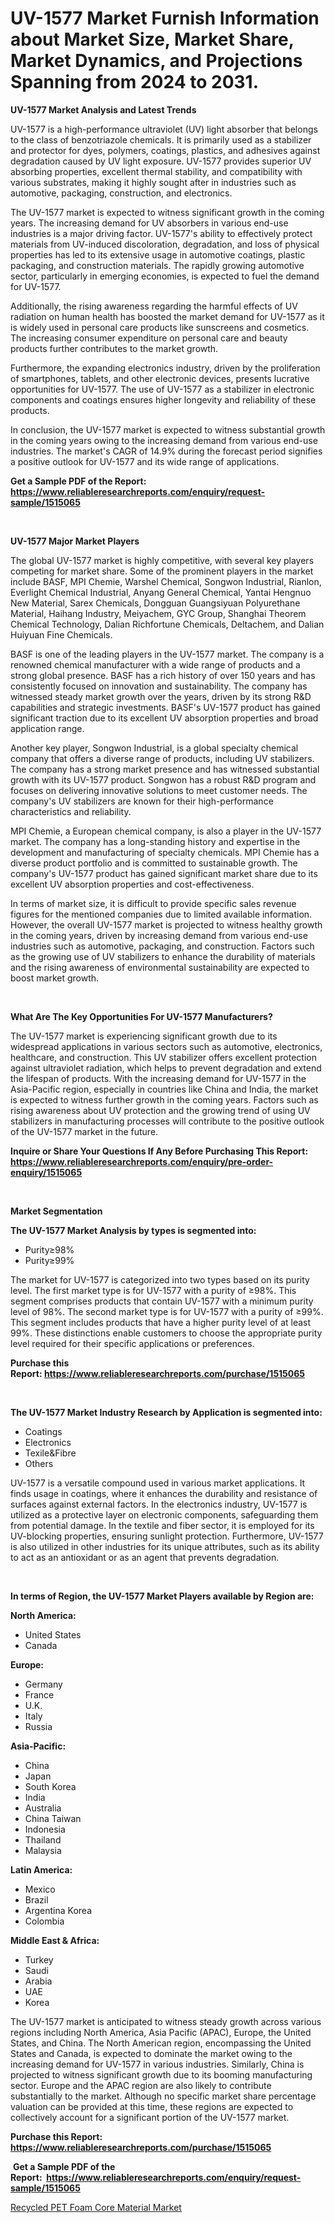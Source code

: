 <p><h1>UV-1577 Market Furnish Information about Market Size, Market Share, Market Dynamics, and Projections Spanning from 2024 to 2031.</h1></p><p><strong>UV-1577 Market Analysis and Latest Trends</strong></p>
<p><p>UV-1577 is a high-performance ultraviolet (UV) light absorber that belongs to the class of benzotriazole chemicals. It is primarily used as a stabilizer and protector for dyes, polymers, coatings, plastics, and adhesives against degradation caused by UV light exposure. UV-1577 provides superior UV absorbing properties, excellent thermal stability, and compatibility with various substrates, making it highly sought after in industries such as automotive, packaging, construction, and electronics.</p><p>The UV-1577 market is expected to witness significant growth in the coming years. The increasing demand for UV absorbers in various end-use industries is a major driving factor. UV-1577's ability to effectively protect materials from UV-induced discoloration, degradation, and loss of physical properties has led to its extensive usage in automotive coatings, plastic packaging, and construction materials. The rapidly growing automotive sector, particularly in emerging economies, is expected to fuel the demand for UV-1577.</p><p>Additionally, the rising awareness regarding the harmful effects of UV radiation on human health has boosted the market demand for UV-1577 as it is widely used in personal care products like sunscreens and cosmetics. The increasing consumer expenditure on personal care and beauty products further contributes to the market growth.</p><p>Furthermore, the expanding electronics industry, driven by the proliferation of smartphones, tablets, and other electronic devices, presents lucrative opportunities for UV-1577. The use of UV-1577 as a stabilizer in electronic components and coatings ensures higher longevity and reliability of these products.</p><p>In conclusion, the UV-1577 market is expected to witness substantial growth in the coming years owing to the increasing demand from various end-use industries. The market's CAGR of 14.9% during the forecast period signifies a positive outlook for UV-1577 and its wide range of applications.</p></p>
<p><strong>Get a Sample PDF of the Report:&nbsp; <a href="https://www.reliableresearchreports.com/enquiry/request-sample/1515065">https://www.reliableresearchreports.com/enquiry/request-sample/1515065</a></strong></p>
<p>&nbsp;</p>
<p><strong>UV-1577 Major Market Players</strong></p>
<p><p>The global UV-1577 market is highly competitive, with several key players competing for market share. Some of the prominent players in the market include BASF, MPI Chemie, Warshel Chemical, Songwon Industrial, Rianlon, Everlight Chemical Industrial, Anyang General Chemical, Yantai Hengnuo New Material, Sarex Chemicals, Dongguan Guangsiyuan Polyurethane Material, Haihang Industry, Meiyachem, GYC Group, Shanghai Theorem Chemical Technology, Dalian Richfortune Chemicals, Deltachem, and Dalian Huiyuan Fine Chemicals.</p><p>BASF is one of the leading players in the UV-1577 market. The company is a renowned chemical manufacturer with a wide range of products and a strong global presence. BASF has a rich history of over 150 years and has consistently focused on innovation and sustainability. The company has witnessed steady market growth over the years, driven by its strong R&D capabilities and strategic investments. BASF's UV-1577 product has gained significant traction due to its excellent UV absorption properties and broad application range.</p><p>Another key player, Songwon Industrial, is a global specialty chemical company that offers a diverse range of products, including UV stabilizers. The company has a strong market presence and has witnessed substantial growth with its UV-1577 product. Songwon has a robust R&D program and focuses on delivering innovative solutions to meet customer needs. The company's UV stabilizers are known for their high-performance characteristics and reliability.</p><p>MPI Chemie, a European chemical company, is also a player in the UV-1577 market. The company has a long-standing history and expertise in the development and manufacturing of specialty chemicals. MPI Chemie has a diverse product portfolio and is committed to sustainable growth. The company's UV-1577 product has gained significant market share due to its excellent UV absorption properties and cost-effectiveness.</p><p>In terms of market size, it is difficult to provide specific sales revenue figures for the mentioned companies due to limited available information. However, the overall UV-1577 market is projected to witness healthy growth in the coming years, driven by increasing demand from various end-use industries such as automotive, packaging, and construction. Factors such as the growing use of UV stabilizers to enhance the durability of materials and the rising awareness of environmental sustainability are expected to boost market growth.</p></p>
<p>&nbsp;</p>
<p><strong>What Are The Key Opportunities For UV-1577 Manufacturers?</strong></p>
<p><p>The UV-1577 market is experiencing significant growth due to its widespread applications in various sectors such as automotive, electronics, healthcare, and construction. This UV stabilizer offers excellent protection against ultraviolet radiation, which helps to prevent degradation and extend the lifespan of products. With the increasing demand for UV-1577 in the Asia-Pacific region, especially in countries like China and India, the market is expected to witness further growth in the coming years. Factors such as rising awareness about UV protection and the growing trend of using UV stabilizers in manufacturing processes will contribute to the positive outlook of the UV-1577 market in the future.</p></p>
<p><strong>Inquire or Share Your Questions If Any Before Purchasing This Report: <a href="https://www.reliableresearchreports.com/enquiry/pre-order-enquiry/1515065">https://www.reliableresearchreports.com/enquiry/pre-order-enquiry/1515065</a></strong></p>
<p>&nbsp;</p>
<p><strong>Market Segmentation</strong></p>
<p><strong>The UV-1577 Market Analysis by types is segmented into:</strong></p>
<p><ul><li>Purity≥98%</li><li>Purity≥99%</li></ul></p>
<p><p>The market for UV-1577 is categorized into two types based on its purity level. The first market type is for UV-1577 with a purity of ≥98%. This segment comprises products that contain UV-1577 with a minimum purity level of 98%. The second market type is for UV-1577 with a purity of ≥99%. This segment includes products that have a higher purity level of at least 99%. These distinctions enable customers to choose the appropriate purity level required for their specific applications or preferences.</p></p>
<p><strong>Purchase this Report:&nbsp;<a href="https://www.reliableresearchreports.com/purchase/1515065">https://www.reliableresearchreports.com/purchase/1515065</a></strong></p>
<p>&nbsp;</p>
<p><strong>The UV-1577 Market Industry Research by Application is segmented into:</strong></p>
<p><ul><li>Coatings</li><li>Electronics</li><li>Texile&Fibre</li><li>Others</li></ul></p>
<p><p>UV-1577 is a versatile compound used in various market applications. It finds usage in coatings, where it enhances the durability and resistance of surfaces against external factors. In the electronics industry, UV-1577 is utilized as a protective layer on electronic components, safeguarding them from potential damage. In the textile and fiber sector, it is employed for its UV-blocking properties, ensuring sunlight protection. Furthermore, UV-1577 is also utilized in other industries for its unique attributes, such as its ability to act as an antioxidant or as an agent that prevents degradation.</p></p>
<p>&nbsp;</p>
<p><strong>In terms of Region, the UV-1577 Market Players available by Region are:</strong></p>
<p>
    <p> <strong> North America: </strong>
        <ul>
            <li>United States</li>
            <li>Canada</li>
        </ul>
        </p> 
    <p> <strong> Europe: </strong>
        <ul>
            <li>Germany</li>
            <li>France</li>
            <li>U.K.</li>
            <li>Italy</li>
            <li>Russia</li>
        </ul>
        </p> 
    <p> <strong> Asia-Pacific: </strong>
        <ul>
            <li>China</li>
            <li>Japan</li>
            <li>South Korea</li>
            <li>India</li>
            <li>Australia</li>
            <li>China Taiwan</li>
            <li>Indonesia</li>
            <li>Thailand</li>
            <li>Malaysia</li>
        </ul>
        </p> 
    <p> <strong> Latin America: </strong>
        <ul>
            <li>Mexico</li>
            <li>Brazil</li>
            <li>Argentina Korea</li>
            <li>Colombia</li>
        </ul>
        </p> 
    <p> <strong> Middle East & Africa: </strong>
        <ul>
            <li>Turkey</li>
            <li>Saudi</li>
            <li>Arabia</li>
            <li>UAE</li>
            <li>Korea</li>
        </ul>
    </p>
    </p>
<p><p>The UV-1577 market is anticipated to witness steady growth across various regions including North America, Asia Pacific (APAC), Europe, the United States, and China. The North American region, encompassing the United States and Canada, is expected to dominate the market owing to the increasing demand for UV-1577 in various industries. Similarly, China is projected to witness significant growth due to its booming manufacturing sector. Europe and the APAC region are also likely to contribute substantially to the market. Although no specific market share percentage valuation can be provided at this time, these regions are expected to collectively account for a significant portion of the UV-1577 market.</p></p>
<p><strong>Purchase this Report: <a href="https://www.reliableresearchreports.com/purchase/1515065">https://www.reliableresearchreports.com/purchase/1515065</a></strong></p>
<p>&nbsp;<strong>Get a Sample PDF of the Report:&nbsp;&nbsp;<a href="https://www.reliableresearchreports.com/enquiry/request-sample/1515065">https://www.reliableresearchreports.com/enquiry/request-sample/1515065</a></strong></p>
<p><strong></strong></p>
<p><p><a href="https://github.com/CliffMedina6/Market-Research-Report-List-2/blob/main/recycled-pet-foam-core-material-market.md">Recycled PET Foam Core Material Market</a></p></p>